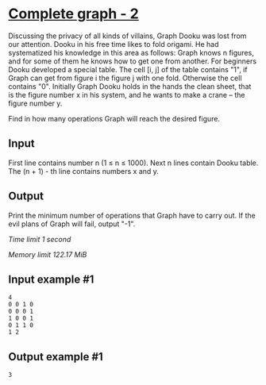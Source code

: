 # [Complete graph - 2](https://www.e-olymp.com/en/problems/5338)

Discussing the privacy of all kinds of villains, Graph Dooku was lost from our attention. Dooku in his free time likes to fold origami. He had systematized his knowledge in this area as follows: Graph knows n figures, and for some of them he knows how to get one from another. For beginners Dooku developed a special table. The cell [i, j] of the table contains "1", if Graph can get from figure i the figure j with one fold. Otherwise the cell contains "0". Initially Graph Dooku holds in the hands the clean sheet, that is the figure number x in his system, and he wants to make a crane – the figure number y.

Find in how many operations Graph will reach the desired figure.

## Input

First line contains number n (1 ≤ n ≤ 1000). Next n lines contain Dooku table. The (n + 1) - th line contains numbers x and y.

## Output

Print the minimum number of operations that Graph have to carry out. If the evil plans of Graph will fail, output "-1".

_Time limit 1 second_

_Memory limit 122.17 MiB_

## Input example #1
```
4
0 0 1 0
0 0 0 1
1 0 0 1
0 1 1 0
1 2
```

## Output example #1
```
3
```
